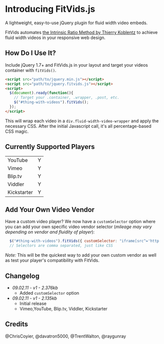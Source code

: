 # Introducing FitVids.js
A lightweight, easy-to-use jQuery plugin for fluid width video embeds.

FitVids automates [the Intrinsic Ratio Method by Thierry Koblentz](http://www.alistapart.com/articles/creating-intrinsic-ratios-for-video/) to achieve fluid width videos in your responsive web design.

## How Do I Use It?
Include jQuery 1.7+ and FitVids.js in your layout and target your videos container with `fitVids()`.

```html
<script src="path/to/jquery.min.js"></script>
<script src="path/to/jquery.fitvids.js"></script>
<script>
  $(document).ready(function(){
    // Target your .container, .wrapper, .post, etc.
    $("#thing-with-videos").fitVids();
  });
</script>
```

This will wrap each video in a `div.fluid-width-video-wrapper` and apply the necessary CSS. After the initial Javascript call, it's all percentage-based CSS magic.

## Currently Supported Players
<table>
<tr><td>YouTube</td><td>Y</td></tr>
<tr><td>Vimeo</td><td>Y</td></tr>
<tr><td>Blip.tv</td><td>Y</td></tr>
<tr><td>Viddler</td><td>Y</td></tr>
<tr><td>Kickstarter</td><td> Y</td></tr>
</table>

## Add Your Own Video Vendor
Have a custom video player? We now have a `customSelector` option where you can add your own specific video vendor selector (_mileage may vary depending on vendor and fluidity of player_):

```javascript
  $("#thing-with-videos").fitVids({ customSelector: "iframe[src^='http://mycoolvideosite.com'], iframe[src^='http://myviiids.com']"});
  // Selectors are comma separated, just like CSS
```

_Note:_ This will be the quickest way to add your own custom vendor as well as test your player's compatibility with FitVids.

## Changelog
* _09.02.11 - v1 - 2.376kb_
  * Added `customSelector` option
* _09.02.11 - v1 - 2.135kb_
	* Initial release
	* Vimeo,YouTube, Blip.tv, Viddler, Kickstarter

## Credits
@ChrisCoyier, @davatron5000, @TrentWalton, @raygunray
